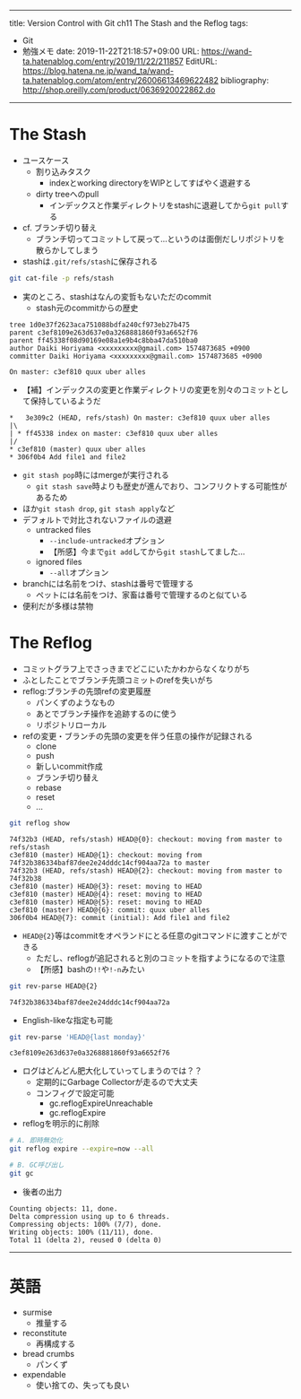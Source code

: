 ---
title: Version Control with Git ch11 The Stash and the Reflog
tags:
- Git
- 勉強メモ
date: 2019-11-22T21:18:57+09:00
URL: https://wand-ta.hatenablog.com/entry/2019/11/22/211857
EditURL: https://blog.hatena.ne.jp/wand_ta/wand-ta.hatenablog.com/atom/entry/26006613469622482
bibliography: http://shop.oreilly.com/product/0636920022862.do
-------------------------------------


# The Stash

- ユースケース
    - 割り込みタスク
        - indexとworking directoryをWIPとしてすばやく退避する
    - dirty treeへのpull
        - インデックスと作業ディレクトリをstashに退避してから`git pull`する
- cf. ブランチ切り替え
    - ブランチ切ってコミットして戻って…というのは面倒だしリポジトリを散らかしてしまう
- stashは`.git/refs/stash`に保存される

```sh
git cat-file -p refs/stash
```

- 実のところ、stashはなんの変哲もないただのcommit
    - stash元のcommitからの歴史

```
tree 1d0e37f2623aca751088bdfa240cf973eb27b475
parent c3ef8109e263d637e0a3268881860f93a6652f76
parent ff45338f08d90169e08a1e9b4c8bba47da510ba0
author Daiki Horiyama <xxxxxxxxx@gmail.com> 1574873685 +0900
committer Daiki Horiyama <xxxxxxxxx@gmail.com> 1574873685 +0900

On master: c3ef810 quux uber alles
```

- 【補】インデックスの変更と作業ディレクトリの変更を別々のコミットとして保持しているようだ

```
*   3e309c2 (HEAD, refs/stash) On master: c3ef810 quux uber alles
|\  
| * ff45338 index on master: c3ef810 quux uber alles
|/  
* c3ef810 (master) quux uber alles
* 306f0b4 Add file1 and file2
```

- `git stash pop`時にはmergeが実行される
    - `git stash save`時よりも歴史が進んでおり、コンフリクトする可能性があるため
- ほか`git stash drop`, `git stash apply`など
- デフォルトで対比されないファイルの退避
    - untracked files
        - `--include-untracked`オプション
        - 【所感】今まで`git add`してから`git stash`してました…
    - ignored files
        - `--all`オプション
- branchには名前をつけ、stashは番号で管理する
    - ペットには名前をつけ、家畜は番号で管理するのと似ている
- 便利だが多様は禁物


# The Reflog

- コミットグラフ上でさっきまでどこにいたかわからなくなりがち
- ふとしたことでブランチ先頭コミットのrefを失いがち
- reflog:ブランチの先頭refの変更履歴
    - パンくずのようなもの
    - あとでブランチ操作を追跡するのに使う
    - リポジトリローカル
- refの変更・ブランチの先頭の変更を伴う任意の操作が記録される
    - clone
    - push
    - 新しいcommit作成
    - ブランチ切り替え
    - rebase
    - reset
    - ...

```sh
git reflog show
```

```
74f32b3 (HEAD, refs/stash) HEAD@{0}: checkout: moving from master to refs/stash
c3ef810 (master) HEAD@{1}: checkout: moving from 74f32b386334baf87dee2e24dddc14cf904aa72a to master
74f32b3 (HEAD, refs/stash) HEAD@{2}: checkout: moving from master to 74f32b38
c3ef810 (master) HEAD@{3}: reset: moving to HEAD
c3ef810 (master) HEAD@{4}: reset: moving to HEAD
c3ef810 (master) HEAD@{5}: reset: moving to HEAD
c3ef810 (master) HEAD@{6}: commit: quux uber alles
306f0b4 HEAD@{7}: commit (initial): Add file1 and file2
```

- `HEAD@{2}`等はcommitをオペランドにとる任意のgitコマンドに渡すことができる
    - ただし、reflogが追記されると別のコミットを指すようになるので注意
    - 【所感】bashの`!!`や`!-n`みたい


```sh
git rev-parse HEAD@{2}
```

```
74f32b386334baf87dee2e24dddc14cf904aa72a
```

- English-likeな指定も可能

```sh
git rev-parse 'HEAD@{last monday}'
```

```
c3ef8109e263d637e0a3268881860f93a6652f76
```

- ログはどんどん肥大化していってしまうのでは？？
    - 定期的にGarbage Collectorが走るので大丈夫
    - コンフィグで設定可能
        - gc.reflogExpireUnreachable
        - gc.reflogExpire
- reflogを明示的に削除

```sh
# A. 即時無効化
git reflog expire --expire=now --all

# B. GC呼び出し
git gc
```

- 後者の出力

```
Counting objects: 11, done.
Delta compression using up to 6 threads.
Compressing objects: 100% (7/7), done.
Writing objects: 100% (11/11), done.
Total 11 (delta 2), reused 0 (delta 0)
```
    
----------------------------------------

# 英語

- surmise
    - 推量する
- reconstitute
    - 再構成する
- bread crumbs
    - パンくず
- expendable
    - 使い捨ての、失っても良い

